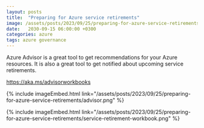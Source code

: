 ```yaml
---
layout: posts
title:  "Preparing for Azure service retirements"
image: /assets/posts/2023/09/25/preparing-for-azure-service-retirements/advisor.png
date:   2030-09-15 06:00:00 +0300
categories: azure
tags: azure governance
---
```

Azure Advisor is a great tool to get recommendations for your Azure resources.
It is also a great tool to get notified about upcoming service retirements.

https://aka.ms/advisorworkbooks

{% include imageEmbed.html link="/assets/posts/2023/09/25/preparing-for-azure-service-retirements/advisor.png" %}

{% include imageEmbed.html link="/assets/posts/2023/09/25/preparing-for-azure-service-retirements/service-retirement-workbook.png" %}
